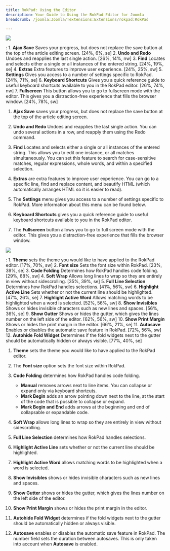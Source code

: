 ```yaml
---
title: RokPad: Using the Editor
description: Your Guide to Using the RokPad Editor for Joomla
breadcrumb: /joomla:Joomla/!extensions:Extensions/rokpad:RokPad

---
```


![][rokpad]

:   1. **Ajax Save** Saves your progress, but does not replace the save button at the top of the article editing screen. [24%, 6%, se]
    2. **Undo and Redo** Undoes and reapplies the last single action. [26%, 14%, nw]
    3. **Find** Locates and selects either a single or all instances of the entered string. [24%, 19%, se]
    4. **Extras** Extra features to improve user experience.  [24%, 25%, sw]
    5. **Settings** Gives you access to a number of settings specific to RokPad. [24%, 71%, se]
    6. **Keyboard Shortcuts** Gives you a quick reference guide to useful keyboard shortcuts available to you in the RokPad editor. [26%, 74%, nw]
    7. **Fullscreen** This button allows you to go to fullscreen mode with the editor. This gives you a distraction-free experience that fills the browser window. [24%, 78%, sw]

1. **Ajax Save** saves your progress, but does not replace the save button at the top of the article editing screen.

2. **Undo and Redo** Undoes and reapplies the last single action. You can undo several actions in a row, and reapply them using the Redo command.

3. **Find** Locates and selects either a single or all instances of the entered string. This allows you to edit one instance, or all matches simultaneously. You can set this feature to search for case-sensitive matches, regular expressions, whole words, and within a specified selection.

4. **Extras** are extra features to improve user experience. You can go to a specific line, find and replace content, and beautify HTML (which automatically arranges HTML so it is easier to read).

5. The **Settings** menu gives you access to a number of settings specific to RokPad. More information about this menu can be found below.

6. **Keyboard Shortcuts** gives you a quick reference guide to useful keyboard shortcuts available to you in the RokPad editor.

7. The **Fullscreen** button allows you to go to full screen mode with the editor. This gives you a distraction-free experience that fills the browser window.

![][cog]

:   1. **Theme** sets the theme you would like to have applied to the RokPad editor. [17%, 70%, sw]
    2. **Font size** Sets the font size within RokPad. [23%, 39%, se]
    3. **Code Folding** Determines how RokPad handles code folding. [29%, 68%, sw]
    4. **Soft Wrap** Allows long lines to wrap so they are entirely in view without sidescrolling. [35%, 39%, se]
    5. **Full Line Selection** Determines how RokPad handles selections. [41%, 56%, sw]
    6. **Highlight Active Line** Sets whether or not the current line should be highlighted. [47%, 26%, se]
    7. **Highlight Active Word** Allows matching words to be highlighted when a word is selected. [52%, 56%, sw]
    8. **Show Invisibles** Shows or hides invisible characters such as new lines and spaces. [56%, 36%, se]
    9. **Show Gutter** Shows or hides the gutter, which gives the lines number on the left side of the editor. [62%, 56%, sw]
    10. **Show Print Margin** Shows or hides the print margin in the editor. [66%, 21%, se]
    11. **Autosave** Enables or disables the automatic save feature in RokPad. [72%, 56%, sw]
    12. **Autohide Fold Widget** Determines if the fold widgets next to the gutter should be automatically hidden or always visible. [77%, 40%, se]

1. **Theme** sets the theme you would like to have applied to the RokPad editor.

2. The **Font size** option sets the font size within RokPad.

3. **Code Folding** determines how RokPad handles code folding.
	* **Manual** removes arrows next to line items. You can collapse or expand only via keyboard shortcuts.
	* **Mark Begin** adds an arrow pointing down next to the line, at the start of the code that is possible to collapse or expand.
	* **Mark Begin and End** adds arrows at the beginning and end of  collapsable or expandable code.

4. **Soft Wrap** allows long lines to wrap so they are entirely in view without sidescrolling.

5. **Full Line Selection** determines how RokPad handles selections.

6. **Highlight Active Line** sets whether or not the current line should be highlighted.

7. **Highlight Active Word** allows matching words to be highlighted when a word is selected.

8. **Show Invisibles** shows or hides invisible characters such as new lines and spaces.

9. **Show Gutter** shows or hides the gutter, which gives the lines number on the left side of the editor.

10. **Show Print Margin** shows or hides the print margin in the editor.

11. **Autohide Fold Widget** determines if the fold widgets next to the gutter should be automatically hidden or always visible.

12. **Autosave** enables or disables the automatic save feature in RokPad. The number field sets the duration between autosaves. This is only taken into account when **Autosave** is enabled.

[cog]: assets/rokpad_cog.jpeg
[rokpad]: assets/rokpad.jpeg